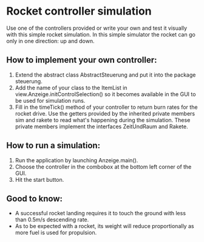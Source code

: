 # Rocket controller simulation

Use one of the controllers provided or write your own and test it visually with this simple rocket simulation.
In this simple simulator the rocket can go only in one direction: up and down.

## How to implement your own controller:

1. Extend the abstract class AbstractSteuerung and put it into the package steuerung.
2. Add the name of your class to the ItemList in view.Anzeige.initControlSelection() so it becomes available
   in the GUI to be used for simulation runs.
3. Fill in the timeTick() method of your controller to return burn rates for the rocket drive. Use the getters
   provided by the inherited private members sim and rakete to read what's happening during the simulation.
   These private members implement the interfaces ZeitUndRaum and Rakete.
   
## How to run a simulation:

1. Run the application by launching Anzeige.main().
2. Choose the controller in the combobox at the bottom left corner of the GUI.
3. Hit the start button.

## Good to know:

- A successful rocket landing requires it to touch the ground with less than 0.5m/s descending rate.
- As to be expected with a rocket, its weight will reduce proportionally as more fuel is used for propulsion.